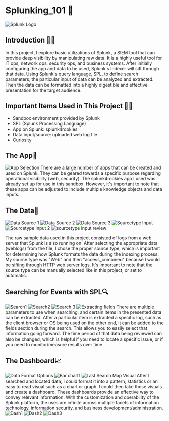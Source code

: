 # Splunking_101 🤿
![Splunk Logo](https://i.imgur.com/pnoitET.jpg)

## Introduction 🏁🚦
In this project, I explore basic utilizations of Splunk, a SIEM tool that can provide deep visibility by manipulating raw data. It is a highly useful tool for IT ops, network ops, security ops, and business systems. After initially configuring the app and data to be used, Splunk's Indexer will sift through that data. Using Splunk's query language, SPL, to define search parameters, the particular input of data can be analyzed and extracted. Then the data can be formatted into a highly digestible and effective presentation for the target audience.

## Important Items Used in This Project 🧑‍💻
- Sandbox environment provided by Splunk
- SPL (Splunk Processing Language)
- App on Splunk: splunk4rookies
- Data input/source: uploaded web log file
- Curiosity
  
## The App🧰
![App Selection](https://i.imgur.com/dSjEmDd.jpg)
There are a large number of apps that can be created and used on Splunk. They can be geared towards a specific purpose regarding operational visibility (web, security). The splunk4rookies app I used was already set up for use in this sandbox. However, it's important to note that these apps can be adjusted to include multiple knowledge objects and data inputs. 

## The Data🧩
![Data Source 1](https://i.imgur.com/TOgplDM.jpg)
![Data Source 2](https://i.imgur.com/KlLVrke.jpg)
![Data Source 3](https://i.imgur.com/KiI6zzO.jpg)
![Sourcetype Input](https://i.imgur.com/ao1WRGB.jpg)
![Sourcetype input 2](https://i.imgur.com/GKO9cx2.jpg)
![sourcetype input review](https://i.imgur.com/eHegV3k.jpg)

The raw sample data used in this project consisted of logs from a web server that Splunk is also running on. After selecting the appropriate data (weblogs) from the file, I chose the proper source type, which is important for determining how Splunk formats the data during the indexing process. My source type was "Web" and then "access_combined" because I would be sifting through HTTP web server logs. It's important to note that the source type can be manually selected like in this project, or set to automatic. 

## Searching for Events with SPL🔍
![Search1](https://i.imgur.com/pqjY1O0.jpg)
![Search2](https://i.imgur.com/DzmsnYk.jpg)
![Search 3](https://i.imgur.com/X4QOcAD.jpg)
![Extracting fields](https://i.imgur.com/3zkrLdN.jpg)
There are multiple parameters to use when searching, and certain items in the presented data can be extracted. After a particular item is extracted a specific log, such as the client browser or OS being used on the other end, it can be added to the fields section during the search. This allows you to easily select that information going forward. The time period of that data being reviewed can also be changed, which is helpful if you need to locate a specific issue, or if you need to monitor/measure results over time. 

## The Dashboard📈
![Data Format Options](https://i.imgur.com/iSEcckb.jpg)
![Bar chart1](https://i.imgur.com/XnIXrF5.jpg)
![Last Search Map Visual](https://i.imgur.com/u4f8NAV.jpg)
After I searched and located data, I could format it into a pattern, statistics or an easy to read visual such as a chart or graph. I could then take those visuals and create a dashboard. These dashboards provide an effective way to convey relevant information. With the customization and operability of the Splunk platform, the uses are infinite across multiple facets of information technology, information security, and business development/administration. 
![Dash1](https://i.imgur.com/YPLqNsj.jpg)
![Dash2](https://i.imgur.com/bwcyu81.jpg)
![Dash3](https://i.imgur.com/3naesgy.jpg)

